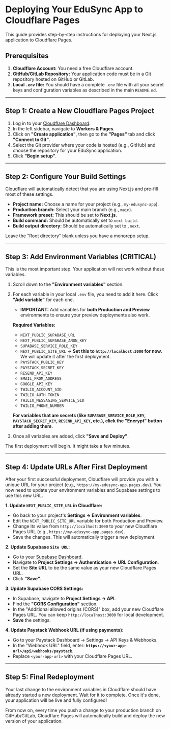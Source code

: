 
# Deploying Your EduSync App to Cloudflare Pages

This guide provides step-by-step instructions for deploying your Next.js application to Cloudflare Pages.

## Prerequisites

1.  **Cloudflare Account:** You need a free Cloudflare account.
2.  **GitHub/GitLab Repository:** Your application code must be in a Git repository hosted on GitHub or GitLab.
3.  **Local `.env` file:** You should have a complete `.env` file with all your secret keys and configuration variables as described in the main `README.md`.

---

## Step 1: Create a New Cloudflare Pages Project

1.  Log in to your [Cloudflare Dashboard](https://dash.cloudflare.com/).
2.  In the left sidebar, navigate to **Workers & Pages**.
3.  Click on **"Create application"**, then go to the **"Pages"** tab and click **"Connect to Git"**.
4.  Select the Git provider where your code is hosted (e.g., GitHub) and choose the repository for your EduSync application.
5.  Click **"Begin setup"**.

---

## Step 2: Configure Your Build Settings

Cloudflare will automatically detect that you are using Next.js and pre-fill most of these settings.

-   **Project name:** Choose a name for your project (e.g., `my-edusync-app`).
-   **Production branch:** Select your main branch (e.g., `main`).
-   **Framework preset:** This should be set to **Next.js**.
-   **Build command:** Should be automatically set to `next build`.
-   **Build output directory:** Should be automatically set to `.next`.

Leave the "Root directory" blank unless you have a monorepo setup.

---

## Step 3: Add Environment Variables (CRITICAL)

This is the most important step. Your application will not work without these variables.

1.  Scroll down to the **"Environment variables"** section.
2.  For each variable in your local `.env` file, you need to add it here. Click **"Add variable"** for each one.
    -   **IMPORTANT:** Add variables for **both Production and Preview** environments to ensure your preview deployments also work.

    **Required Variables:**
    -   `NEXT_PUBLIC_SUPABASE_URL`
    -   `NEXT_PUBLIC_SUPABASE_ANON_KEY`
    -   `SUPABASE_SERVICE_ROLE_KEY`
    -   `NEXT_PUBLIC_SITE_URL` -> **Set this to `http://localhost:3000` for now.** We will update it after the first deployment.
    -   `PAYSTACK_PUBLIC_KEY`
    -   `PAYSTACK_SECRET_KEY`
    -   `RESEND_API_KEY`
    -   `EMAIL_FROM_ADDRESS`
    -   `GOOGLE_API_KEY`
    -   `TWILIO_ACCOUNT_SID`
    -   `TWILIO_AUTH_TOKEN`
    -   `TWILIO_MESSAGING_SERVICE_SID`
    -   `TWILIO_PHONE_NUMBER`

    **For variables that are secrets (like `SUPABASE_SERVICE_ROLE_KEY`, `PAYSTACK_SECRET_KEY`, `RESEND_API_KEY`, etc.), click the "Encrypt" button after adding them.**

3.  Once all variables are added, click **"Save and Deploy"**.

The first deployment will begin. It might take a few minutes.

---

## Step 4: Update URLs After First Deployment

After your first successful deployment, Cloudflare will provide you with a unique URL for your project (e.g., `https://my-edusync-app.pages.dev`). You now need to update your environment variables and Supabase settings to use this new URL.

**1. Update `NEXT_PUBLIC_SITE_URL` in Cloudflare:**
   - Go back to your project's **Settings -> Environment variables**.
   - Edit the `NEXT_PUBLIC_SITE_URL` variable for both Production and Preview.
   - Change its value from `http://localhost:3000` to your new Cloudflare Pages URL (e.g., `https://my-edusync-app.pages.dev`).
   - Save the changes. This will automatically trigger a new deployment.

**2. Update Supabase `Site URL`:**
   - Go to your [Supabase Dashboard](https://supabase.com/dashboard).
   - Navigate to **Project Settings -> Authentication -> URL Configuration**.
   - Set the **Site URL** to be the same value as your new Cloudflare Pages URL.
   - Click **"Save"**.

**3. Update Supabase CORS Settings:**
   - In Supabase, navigate to **Project Settings -> API**.
   - Find the **"CORS Configuration"** section.
   - In the "Additional allowed origins (CORS)" box, add your new Cloudflare Pages URL. You can keep `http://localhost:3000` for local development.
   - **Save** the settings.

**4. Update Paystack Webhook URL (if using payments):**
   - Go to your Paystack Dashboard -> Settings -> API Keys & Webhooks.
   - In the "Webhook URL" field, enter: **`https://<your-app-url>/api/webhooks/paystack`**.
   - Replace `<your-app-url>` with your Cloudflare Pages URL.

---

## Step 5: Final Redeployment

Your last change to the environment variables in Cloudflare should have already started a new deployment. Wait for it to complete. Once it's done, your application will be live and fully configured!

From now on, every time you push a change to your production branch on GitHub/GitLab, Cloudflare Pages will automatically build and deploy the new version of your application.
